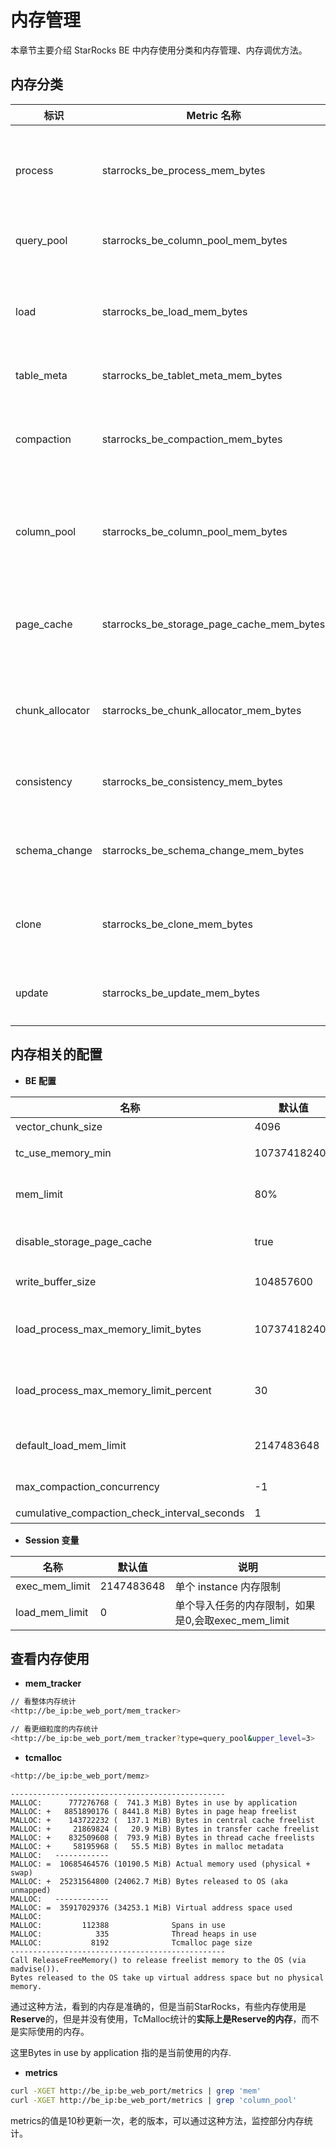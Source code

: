 # 内存管理

本章节主要介绍 StarRocks BE 中内存使用分类和内存管理、内存调优方法。

## 内存分类

| 标识 | Metric 名称 | 名称 | 说明 |
| --- | --- | --- | --- |
| process | starrocks_be_process_mem_bytes |  BE 进程内存   | BE 当前实际使用的内存，不包含预留的空闲内存，默认上限为机器内存的 80% |
| query_pool | starrocks_be_column_pool_mem_bytes | BE 查询层使用总内存  | 默认为 process 内存的 90%，不支持修改 |
| load | starrocks_be_load_mem_bytes | 导入使用的总内存 | 默认为 process 内存的 30%，超过限制会强制执行刷 MemTable 和反压逻辑 |
| table_meta | starrocks_be_tablet_meta_mem_bytes | 元数据总内存 | 内存大小没有限制 |
| compaction | starrocks_be_compaction_mem_bytes | 版本合并总内存 | 用于数据导入完成后的 Compaction，默认上限是 process 内存上限 |
| column_pool | starrocks_be_column_pool_mem_bytes | Column pool内存池 | 用于加速存储层数据读取的 Column Cache，默认上限是 process 内存上限 |
| page_cache | starrocks_be_storage_page_cache_mem_bytes | BE 存储层 page 缓存 | 默认关闭，在内存充裕并且有大量数据扫描的场景可以考虑打开，可以加速查询性能 |
| chunk_allocator | starrocks_be_chunk_allocator_mem_bytes | CPU per core 缓存 | 用于加速小块内存申请的 Cache，默认上限是 2G, 可以加速查询性能 |
| consistency | starrocks_be_consistency_mem_bytes | 定期一致性校验使用总内存 | 定期对 Tablet 涉及的数据计算 Checksum 使用的内存 |
| schema_change | starrocks_be_schema_change_mem_bytes | Schema Change 任务使用的总内存 | 默认单个 SchemaChange 任务的内存使用上限是 2G |
| clone | starrocks_be_clone_mem_bytes | Tablet Clone 任务使用的总内存 | 一般内存使用很小，默认没有限制 |
| update | starrocks_be_update_mem_bytes | 主键模型使用的总内存 | 默认上限是 process 内存的 60% |

## 内存相关的配置

* **BE 配置**

| 名称 |  默认值|   说明|  
 | --- | --- | --- |
| vector_chunk_size | 4096 | Chunk 行数 |
| tc_use_memory_min | 10737418240 | TCmalloc 最小保留内存，只有超过这个值，StarRocks才将空闲内存返还给操作系统|
| mem_limit | 80% | BE可以使用的机器总内存的比例，如果是BE单独部署的话，不需要配置，如果是和其它占用内存比较多的服务混合部署的话，要单独配置下 |
| disable_storage_page_cache | true |  是否打开StarRocks自有PageCachestorage_page_cache_limit0PageCache容量限制 |
| write_buffer_size | 104857600 |  单个MemTable内存中的容量限制超过这个限制要执行刷盘 |
| load_process_max_memory_limit_bytes | 107374182400 | 导入总内存限制min(mem_limit * load_process_max_memory_limit_percent, load_process_max_memory_limit_bytes)是实际可使用的导入内存限制到达这个限制，会触发刷盘逻辑 |
| load_process_max_memory_limit_percent | 30 | 导入总内存限制min(mem_limit * load_process_max_memory_limit_percent, load_process_max_memory_limit_bytes)是实际可使用的导入内存限制到达这个限制，会触发刷盘逻辑 |
| default_load_mem_limit | 2147483648 | 单个导入实例，接收端的内存限制到达这个限制，会触发刷盘逻辑当前，需要配合Session变量 load_mem_limit 的修改才能生效|
| max_compaction_concurrency | -1 | BaseCompaction + CumulativeCompaction的最大并发，-1表示不限制，0表示禁用 Compaction|
| cumulative_compaction_check_interval_seconds | 1 | Compaction Check 间隔时间|

* **Session 变量**

| 名称| 默认值| 说明|
|  --- |  --- | --- |
| exec_mem_limit| 2147483648| 单个 instance 内存限制|
| load_mem_limit| 0| 单个导入任务的内存限制，如果是0,会取exec_mem_limit|

## 查看内存使用

* **mem\_tracker**

~~~ bash
// 看整体内存统计
<http://be_ip:be_web_port/mem_tracker>

// 看更细粒度的内存统计
<http://be_ip:be_web_port/mem_tracker?type=query_pool&upper_level=3>
~~~

* **tcmalloc**

~~~ bash
<http://be_ip:be_web_port/memz>
~~~

~~~plain text
------------------------------------------------
MALLOC:      777276768 (  741.3 MiB) Bytes in use by application
MALLOC: +   8851890176 ( 8441.8 MiB) Bytes in page heap freelist
MALLOC: +    143722232 (  137.1 MiB) Bytes in central cache freelist
MALLOC: +     21869824 (   20.9 MiB) Bytes in transfer cache freelist
MALLOC: +    832509608 (  793.9 MiB) Bytes in thread cache freelists
MALLOC: +     58195968 (   55.5 MiB) Bytes in malloc metadata
MALLOC:   ------------
MALLOC: =  10685464576 (10190.5 MiB) Actual memory used (physical + swap)
MALLOC: +  25231564800 (24062.7 MiB) Bytes released to OS (aka unmapped)
MALLOC:   ------------
MALLOC: =  35917029376 (34253.1 MiB) Virtual address space used
MALLOC:
MALLOC:         112388              Spans in use
MALLOC:            335              Thread heaps in use
MALLOC:           8192              Tcmalloc page size
------------------------------------------------
Call ReleaseFreeMemory() to release freelist memory to the OS (via madvise()).
Bytes released to the OS take up virtual address space but no physical memory.
~~~

通过这种方法，看到的内存是准确的，但是当前StarRocks，有些内存使用是**Reserve**的，但是并没有使用，TcMalloc统计的**实际上是Reserve的内存**，而不是实际使用的内存。

这里Bytes in use by application 指的是当前使用的内存.

* **metrics**

~~~bash
curl -XGET http://be_ip:be_web_port/metrics | grep 'mem'
curl -XGET http://be_ip:be_web_port/metrics | grep 'column_pool'
~~~

metrics的值是10秒更新一次，老的版本，可以通过这种方法，监控部分内存统计。
